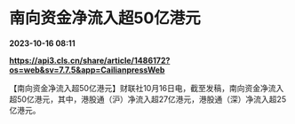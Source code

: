 # 南向资金净流入超50亿港元

**2023-10-16 08:11**

**https://api3.cls.cn/share/article/1486172?os=web&sv=7.7.5&app=CailianpressWeb**

【南向资金净流入超50亿港元】财联社10月16日电，截至发稿，南向资金净流入超50亿港元，其中，港股通（沪）净流入超27亿港元，港股通（深）净流入超25亿港元。